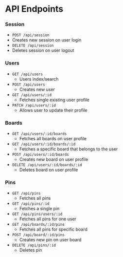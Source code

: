 # API Endpoints

### Session
* `POST /api/session`
* Creates new session on user login
* `DELETE /api/session`
* Deletes session on user logout

### Users
* `GET /api/users`
  * Users index/search
* `POST /api/users`
  * Creates new user
* `GET /api/users/:id`
  * Fetches single existing user profile
* `PATCH /api/users/:id`
  * Allows user to update their profile

### Boards
* `GET /api/users/:id/boards`
  * Fetches all boards on user profile
* `GET /api/users/:id/boards/:id`
  * Fetches a specific board that belongs to the user  
* `POST /api/users/:id/boards`
  * Creates new board on user profile
* `DELETE /api/users/:id/boards/:id`
  * Deletes board on user profile

### Pins
* `GET /api/pins`
  * Fetches all pins
* `GET /api/pins/:id`
  * Fetches a single pin
* `GET /api/pins/users/:id`
  * Fetches all pins for one user
* `GET /api/boards/:id/pins`
  * Fetches all pins for specific board
* `POST /api/board/:id/pins`
  * Creates new pin on user board
* `DELETE /api/pins/:id`
  * Deletes pin
